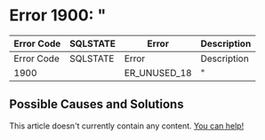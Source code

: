 
# Error 1900: "


| Error Code | SQLSTATE | Error | Description |
| --- | --- | --- | --- |
| Error Code | SQLSTATE | Error | Description |
| 1900 |  | ER_UNUSED_18 | " |




## Possible Causes and Solutions


This article doesn't currently contain any content. [You can help!](/kb/en/writing-and-editing-knowledge-base-articles/)

